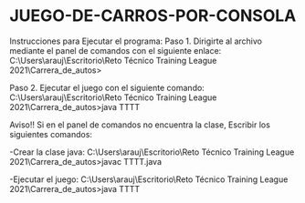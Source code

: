 # JUEGO-DE-CARROS-POR-CONSOLA

Instrucciones para Ejecutar el programa:
Paso 1.
Dirigirte al archivo mediante el panel de comandos con el siguiente enlace: 
C:\Users\arauj\Escritorio\Reto Técnico Training League 2021\Carrera_de_autos>

Paso 2.
Ejecutar el juego con el siguiente comando:
C:\Users\arauj\Escritorio\Reto Técnico Training League 2021\Carrera_de_autos>java TTTT

Aviso!!
Si en el panel de comandos no encuentra la clase, Escribir los siguientes comandos:

-Crear la clase java:
C:\Users\arauj\Escritorio\Reto Técnico Training League 2021\Carrera_de_autos>javac TTTT.java

-Ejecutar el juego:
C:\Users\arauj\Escritorio\Reto Técnico Training League 2021\Carrera_de_autos>java TTTT
